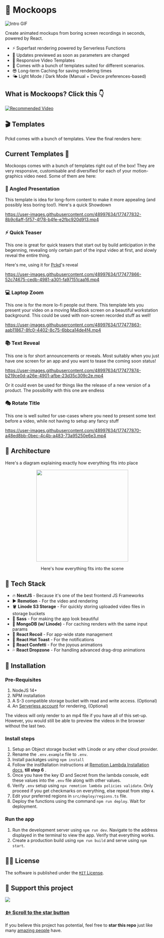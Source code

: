 # 📱 Mockoops

![Intro GIF](https://user-images.githubusercontent.com/48997634/177388575-6a74b925-d736-4463-876e-8c48b1a99ee9.gif)

Create animated mockups from boring screen recordings in seconds, powered by React.

- ⚡️ Superfast rendering powered by Serverless Functions
- 📸 Updates previewed as soon as parameters are changed
- 📏 Responsive Video Templates
- 🥳 Comes with a bunch of templates suited for different scenarios.
- 😎 Long-term Caching for saving rendering times
- 🌤 Light Mode / Dark Mode (Manual + Device preferences-based)

## What is Mockoops? Click this 👇

[![Recommended Video](https://user-images.githubusercontent.com/48997634/177479922-681278e9-4e13-450f-a6c8-c830d247c703.gif)](https://www.youtube.com/watch?v=SSNmU3FXW4s&ab_channel=MohitYadav)

## 🎬 Templates

Pckd comes with a bunch of templates. View the final renders here:

## Current Templates 🌈

Mockoops comes with a bunch of templates right out of the box! They are very responsive, customisable and diversified for each of your motion-graphics video need. Some of them are here:

### 📐 Angled Presentation

This template is idea for long-form content to make it more appealing (and possibly less boring too!). Here's a quick Showdown

https://user-images.githubusercontent.com/48997634/177477832-8b9c6aff-5f57-4f78-b4fe-e2fbc920d913.mp4

### ⚡️ Quick Teaser

This one is great for quick teasers that start out by build anticipation in the begenning, revealing only certain part of the input video at first, and slowly reveal the entire thing.

Here's me, using it for [Pckd](https://github.com/PckdHq/Pckd)'s reveal

https://user-images.githubusercontent.com/48997634/177477866-52c74675-cedb-4981-a301-fa97151caa16.mp4

### 💻 Laptop Zoom

This one is for the more lo-fi people out there. This template lets you present your video on a moving MacBook screen on a beautiful workstation background. This could be used with non-screen recorded stuff as well!

https://user-images.githubusercontent.com/48997634/177477863-aab11867-8fc0-4402-8c75-6bbca14de4f4.mp4

### 📚 Text Reveal

This one is for short announcements or reveals. Most suitably when you just have one screen for an app and you want to tease the coming soon status!

https://user-images.githubusercontent.com/48997634/177477874-b219ce0d-a26e-4901-afbe-23d35c309c2e.mp4

Or it could even be used for things like the release of a new version of a product. The possibility with this one are endless

### 🎭 Rotate Title

This one is well suited for use-cases where you need to present some text before a video, while not having to setup any fancy stuff

https://user-images.githubusercontent.com/48997634/177477870-a48ed8bb-0bec-4c4b-a483-73a95250e6e3.mp4

## 🏡 Architecture

Here's a diagram explaining exactly how everything fits into place

<div align="center">
  <img src="https://user-images.githubusercontent.com/48997634/177478467-4a9bf89e-a4f7-44ec-8e81-d114be936fa7.png"
    height="300" />
  <p>Here's how everything fits into the scene</p>
</div>

## 📐 Tech Stack

- 🔥 **NextJS** - Because it's one of the best frontend JS Frameworks
- ▶️ **Remotion** - For the video and rendering
- 🪣 **Linode S3 Storage** - For quickly storing uploaded video files in storage buckets
- 💅 **Sass** - For making the app look beautiful
- 🌱 **MongoDB (w/ Linode)** - For caching renders with the same input params
- 🔫 **React Recoil** - For app-wide state management
- 🍞 **React Hot Toast** - For the notifications
- 🎉 **React Confetti** - For the joyous animations
- 💦 **React Dropzone** - For handling advanced drag-drop animations

## 💾 Installation

### Pre-Requisites

1. NodeJS 14+
1. NPM installation
1. A S-3 compatible storage bucket with read and write access. (Optional)
1. An [Serverless account](https://aws.amazon.com/lambda) for rendering, (Optional)

The videos will only render to an mp4 file if you have all of this set-up. However, you would still be able to preview the videos in the browser without the last two.

### Install steps

1. Setup an Object storage bucket with Linode or any other cloud provider.
1. Rename the `.env.example` file to `.env`.
1. Install packatges using `npm install`
1. Follow the inst9allation instructions at [Remotion Lambda Installation docs](https://www.remotion.dev/docs/lambda/setup#1-install-remotionlambda), **till step 6** .
1. Once you have the key ID and Secret from the lambda console, edit these values into the `.env` file along with other values.
1. Verify `.env` setup using `npx remotion lambda policies validate`. Only proceed if you get checkmarks on everything, else repeat from step `4`.
1. Edit your preferred regions in `src/deploy/regions.ts` file.
1. Deploy the functions using the command `npm run deploy`. Wait for deployment.

### Run the app

1. Run the development server using `npm run dev`. Navigate to the address displayed in the terminal to view the app. Verify that everything works.
1. Create a production build using `npm run build` and serve using `npm start`.

## 👩‍⚖️ License

The software is published under the [`MIT` License](/LICENSE).

## 🌟 Support this project

![](https://user-images.githubusercontent.com/48997634/174794647-0c851917-e5c9-4fb9-bf88-b61d89dc2f4f.gif)

### [⏫⭐️ Scroll to the star button](#start-of-content)

If you believe this project has potential, feel free to **star this repo** just like many [amazing people](https://github.com/Just-Moh-it/Mockoops/stargazers) have.

